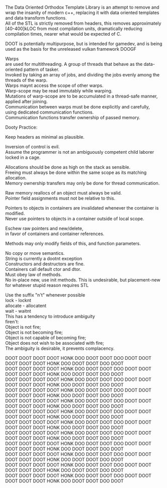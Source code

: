 The Data Oriented Orthodox Template Library is an attempt to remove and wrap the insanity of modern c++, replacing it with data oriented templates and data transform functions.  
All of the STL is strictly removed from headers, this removes approximately [40-400]kLOC from most compilation units, dramatically reducing compilation times, nearer what would be expected of C.  

DOOT is potentially multipurpose, but is intended for gamedev, and is being used as the basis for the unreleased vulkan framework DOOGF  


Warps  
 are used for multithreading. A group of threads that behave as the data-oriented pattern of tasker.  
Invoked by taking an array of jobs, and dividing the jobs evenly among the threads of the warp.  
Warps maynt access the scope of other warps.  
 Warp-scope may be read immutably while warping.  
 Mutations of warp-scope are to be accumulated in a thread-safe manner, applied after joining.  
Communication between warps must be done explicitly and carefully,  
 using dedicated communication functions.  
 Communication functions transfer ownership of passed memory.  


Dooty Practice:  

Keep headers as minimal as plausible.  

Inversion of control is evil.  
Assume the programmer is not an ambiguously competent child laborer locked in a cage.  

Allocations should be done as high on the stack as sensible.  
Freeing must always be done within the same scope as its matching allocation.  
Memory ownership transfers may only be done for thread communication.  

Raw memory reallocs of an object must always be valid.  
 Pointer field assignments must not be relative to this.  

Pointers to objects in containers are invalidated whenever the container is modified.  
Never use pointers to objects in a container outside of local scope.  

Eschew raw pointers and new/delete,  
in favor of containers and container references.  

Methods may only modify fields of this, and function parameters.  

No copy or move semantics.  
 String is currently a dootnt exception  
Constructors and destructors are fine.  
 Containers call default ctor and dtor.  
 Must obey law of methods.  
No in-place new, use init methods.
 This is undesirable, but placement-new for whatever stupid reason requires STL

Use the suffix "n't" whenever possible  
 lock - locknt  
 allocate - allocatent  
 wait - waitnt  
 This has a tendency to introduce ambiguity  
  firen't:  
   Object is not fire;  
   Object is not becoming fire;  
   Object is not capable of becoming fire;  
   Object does not wish to be associated with fire;  
  The ambiguity is desirable, it prevents complacency.  



DOOT DOOT DOOT DOOT HONK DOO DOOT DOOT DOO DOOT DOOT DOOT DOOT DOOT HONK DOO DOOT DOOT DOO DOOT  
DOOT DOOT DOOT DOOT HONK DOO DOOT DOOT DOO DOOT DOOT DOOT DOOT DOOT HONK DOO DOOT DOOT DOO DOOT  
DOOT DOOT DOOT DOOT HONK DOO DOOT DOOT DOO DOOT DOOT DOOT DOOT DOOT HONK DOO DOOT DOOT DOO DOOT  
DOOT DOOT DOOT DOOT HONK DOO DOOT DOOT DOO DOOT DOOT DOOT DOOT DOOT HONK DOO DOOT DOOT DOO DOOT  
DOOT DOOT DOOT DOOT HONK DOO DOOT DOOT DOO DOOT DOOT DOOT DOOT DOOT HONK DOO DOOT DOOT DOO DOOT  
DOOT DOOT DOOT DOOT HONK DOO DOOT DOOT DOO DOOT DOOT DOOT DOOT DOOT HONK DOO DOOT DOOT DOO DOOT  
DOOT DOOT DOOT DOOT HONK DOO DOOT DOOT DOO DOOT DOOT DOOT DOOT DOOT HONK DOO DOOT DOOT DOO DOOT  
DOOT DOOT DOOT DOOT HONK DOO DOOT DOOT DOO DOOT DOOT DOOT DOOT DOOT HONK DOO DOOT DOOT DOO DOOT  
DOOT DOOT DOOT DOOT HONK DOO DOOT DOOT DOO DOOT DOOT DOOT DOOT DOOT HONK DOO DOOT DOOT DOO DOOT  
DOOT DOOT DOOT DOOT HONK DOO DOOT DOOT DOO DOOT DOOT DOOT DOOT DOOT HONK DOO DOOT DOOT DOO DOOT  
DOOT DOOT DOOT DOOT HONK DOO DOOT DOOT DOO DOOT DOOT DOOT DOOT DOOT HONK DOO DOOT DOOT DOO DOOT  
DOOT DOOT DOOT DOOT HONK DOO DOOT DOOT DOO DOOT DOOT DOOT DOOT DOOT HONK DOO DOOT DOOT DOO DOOT  

